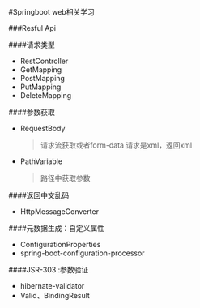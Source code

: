 #Springboot web相关学习

###Resful Api

####请求类型
* RestController
* GetMapping
* PostMapping
* PutMapping
* DeleteMapping

####参数获取
* RequestBody
    > 请求流获取或者form-data
    > 请求是xml，返回xml
* PathVariable
    > 路径中获取参数

####返回中文乱码
* HttpMessageConverter

####元数据生成：自定义属性
* ConfigurationProperties
* spring-boot-configuration-processor

####JSR-303 :参数验证
* hibernate-validator
* Valid、BindingResult


